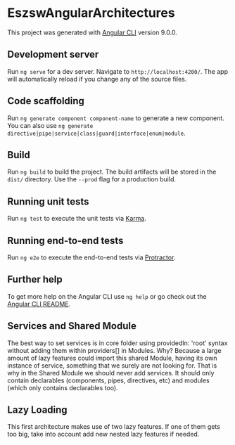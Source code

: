 # EszswAngularArchitectures

This project was generated with [Angular CLI](https://github.com/angular/angular-cli) version 9.0.0.

## Development server

Run `ng serve` for a dev server. Navigate to `http://localhost:4200/`. The app will automatically reload if you change any of the source files.

## Code scaffolding

Run `ng generate component component-name` to generate a new component. You can also use `ng generate directive|pipe|service|class|guard|interface|enum|module`.

## Build

Run `ng build` to build the project. The build artifacts will be stored in the `dist/` directory. Use the `--prod` flag for a production build.

## Running unit tests

Run `ng test` to execute the unit tests via [Karma](https://karma-runner.github.io).

## Running end-to-end tests

Run `ng e2e` to execute the end-to-end tests via [Protractor](http://www.protractortest.org/).

## Further help

To get more help on the Angular CLI use `ng help` or go check out the [Angular CLI README](https://github.com/angular/angular-cli/blob/master/README.md).


## Services and Shared Module

The best way to set services is in core folder using providedIn: 'root' syntax without adding them within providers[] in Modules.
Why? Because a large amount of lazy features could import this shared Module, having its own instance of service, something that we surely are not looking for.
That is why in the Shared Module we should never add services. It should only contain declarables (components, pipes, directives, etc) and modules (which only contains declarables too).

## Lazy Loading
This first architecture makes use of two lazy features.
If one of them gets too big, take into account add new nested lazy features if needed.
